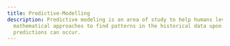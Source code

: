 ```yaml
---
title: Predictive-Modelling
description: Predictive modeling is an area of study to help humans leverage advanced
  mathematical approaches to find patterns in the historical data upon which future
  predictions can occur.
---
```


